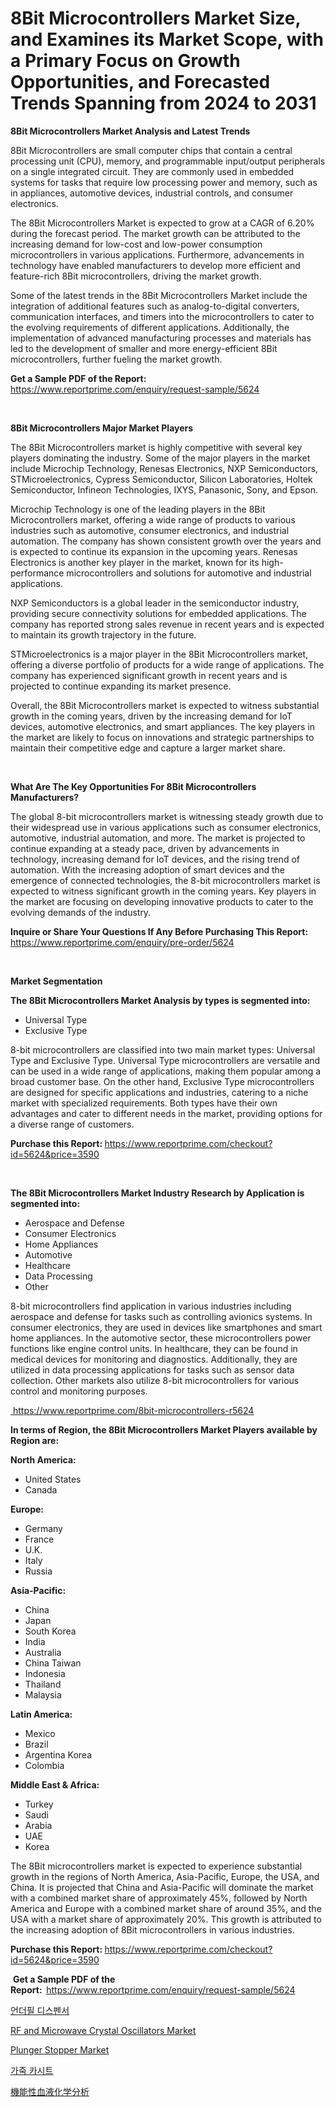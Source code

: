 <p><h1>8Bit Microcontrollers Market Size, and Examines its Market Scope, with a Primary Focus on Growth Opportunities, and Forecasted Trends Spanning from 2024 to 2031</h1></p><p><strong>8Bit Microcontrollers Market Analysis and Latest Trends</strong></p>
<p><p>8Bit Microcontrollers are small computer chips that contain a central processing unit (CPU), memory, and programmable input/output peripherals on a single integrated circuit. They are commonly used in embedded systems for tasks that require low processing power and memory, such as in appliances, automotive devices, industrial controls, and consumer electronics.</p><p>The 8Bit Microcontrollers Market is expected to grow at a CAGR of 6.20% during the forecast period. The market growth can be attributed to the increasing demand for low-cost and low-power consumption microcontrollers in various applications. Furthermore, advancements in technology have enabled manufacturers to develop more efficient and feature-rich 8Bit microcontrollers, driving the market growth.</p><p>Some of the latest trends in the 8Bit Microcontrollers Market include the integration of additional features such as analog-to-digital converters, communication interfaces, and timers into the microcontrollers to cater to the evolving requirements of different applications. Additionally, the implementation of advanced manufacturing processes and materials has led to the development of smaller and more energy-efficient 8Bit microcontrollers, further fueling the market growth.</p></p>
<p><strong>Get a Sample PDF of the Report:&nbsp;</strong> <a href="https://www.reportprime.com/enquiry/request-sample/5624">https://www.reportprime.com/enquiry/request-sample/5624</a></p>
<p>&nbsp;</p>
<p><strong>8Bit Microcontrollers Major Market Players</strong></p>
<p><p>The 8Bit Microcontrollers market is highly competitive with several key players dominating the industry. Some of the major players in the market include Microchip Technology, Renesas Electronics, NXP Semiconductors, STMicroelectronics, Cypress Semiconductor, Silicon Laboratories, Holtek Semiconductor, Infineon Technologies, IXYS, Panasonic, Sony, and Epson.</p><p>Microchip Technology is one of the leading players in the 8Bit Microcontrollers market, offering a wide range of products to various industries such as automotive, consumer electronics, and industrial automation. The company has shown consistent growth over the years and is expected to continue its expansion in the upcoming years. Renesas Electronics is another key player in the market, known for its high-performance microcontrollers and solutions for automotive and industrial applications.</p><p>NXP Semiconductors is a global leader in the semiconductor industry, providing secure connectivity solutions for embedded applications. The company has reported strong sales revenue in recent years and is expected to maintain its growth trajectory in the future.</p><p>STMicroelectronics is a major player in the 8Bit Microcontrollers market, offering a diverse portfolio of products for a wide range of applications. The company has experienced significant growth in recent years and is projected to continue expanding its market presence.</p><p>Overall, the 8Bit Microcontrollers market is expected to witness substantial growth in the coming years, driven by the increasing demand for IoT devices, automotive electronics, and smart appliances. The key players in the market are likely to focus on innovations and strategic partnerships to maintain their competitive edge and capture a larger market share.</p></p>
<p>&nbsp;</p>
<p><strong>What Are The Key Opportunities For 8Bit Microcontrollers Manufacturers?</strong></p>
<p><p>The global 8-bit microcontrollers market is witnessing steady growth due to their widespread use in various applications such as consumer electronics, automotive, industrial automation, and more. The market is projected to continue expanding at a steady pace, driven by advancements in technology, increasing demand for IoT devices, and the rising trend of automation. With the increasing adoption of smart devices and the emergence of connected technologies, the 8-bit microcontrollers market is expected to witness significant growth in the coming years. Key players in the market are focusing on developing innovative products to cater to the evolving demands of the industry.</p></p>
<p><strong>Inquire or Share Your Questions If Any Before Purchasing This Report:</strong> <a href="https://www.reportprime.com/enquiry/pre-order/5624">https://www.reportprime.com/enquiry/pre-order/5624</a></p>
<p>&nbsp;</p>
<p><strong>Market Segmentation</strong></p>
<p><strong>The 8Bit Microcontrollers Market Analysis by types is segmented into:</strong></p>
<p><ul><li>Universal Type</li><li>Exclusive Type</li></ul></p>
<p><p>8-bit microcontrollers are classified into two main market types: Universal Type and Exclusive Type. Universal Type microcontrollers are versatile and can be used in a wide range of applications, making them popular among a broad customer base. On the other hand, Exclusive Type microcontrollers are designed for specific applications and industries, catering to a niche market with specialized requirements. Both types have their own advantages and cater to different needs in the market, providing options for a diverse range of customers.</p></p>
<p><strong>Purchase this Report:&nbsp;</strong><a href="https://www.reportprime.com/checkout?id=5624&price=3590">https://www.reportprime.com/checkout?id=5624&price=3590</a></p>
<p>&nbsp;</p>
<p><strong>The 8Bit Microcontrollers Market Industry Research by Application is segmented into:</strong></p>
<p><ul><li>Aerospace and Defense</li><li>Consumer Electronics</li><li>Home Appliances</li><li>Automotive</li><li>Healthcare</li><li>Data Processing</li><li>Other</li></ul></p>
<p><p>8-bit microcontrollers find application in various industries including aerospace and defense for tasks such as controlling avionics systems. In consumer electronics, they are used in devices like smartphones and smart home appliances. In the automotive sector, these microcontrollers power functions like engine control units. In healthcare, they can be found in medical devices for monitoring and diagnostics. Additionally, they are utilized in data processing applications for tasks such as sensor data collection. Other markets also utilize 8-bit microcontrollers for various control and monitoring purposes.</p></p>
<p><a href="https://www.reportprime.com/8bit-microcontrollers-r5624">&nbsp;https://www.reportprime.com/8bit-microcontrollers-r5624</a></p>
<p><strong>In terms of Region, the 8Bit Microcontrollers Market Players available by Region are:</strong></p>
<p>
    <p> <strong> North America: </strong>
        <ul>
            <li>United States</li>
            <li>Canada</li>
        </ul>
        </p> 
    <p> <strong> Europe: </strong>
        <ul>
            <li>Germany</li>
            <li>France</li>
            <li>U.K.</li>
            <li>Italy</li>
            <li>Russia</li>
        </ul>
        </p> 
    <p> <strong> Asia-Pacific: </strong>
        <ul>
            <li>China</li>
            <li>Japan</li>
            <li>South Korea</li>
            <li>India</li>
            <li>Australia</li>
            <li>China Taiwan</li>
            <li>Indonesia</li>
            <li>Thailand</li>
            <li>Malaysia</li>
        </ul>
        </p> 
    <p> <strong> Latin America: </strong>
        <ul>
            <li>Mexico</li>
            <li>Brazil</li>
            <li>Argentina Korea</li>
            <li>Colombia</li>
        </ul>
        </p> 
    <p> <strong> Middle East & Africa: </strong>
        <ul>
            <li>Turkey</li>
            <li>Saudi</li>
            <li>Arabia</li>
            <li>UAE</li>
            <li>Korea</li>
        </ul>
    </p>
    </p>
<p><p>The 8Bit microcontrollers market is expected to experience substantial growth in the regions of North America, Asia-Pacific, Europe, the USA, and China. It is projected that China and Asia-Pacific will dominate the market with a combined market share of approximately 45%, followed by North America and Europe with a combined market share of around 35%, and the USA with a market share of approximately 20%. This growth is attributed to the increasing adoption of 8Bit microcontrollers in various industries.</p></p>
<p><strong>Purchase this Report: </strong><a href="https://www.reportprime.com/checkout?id=5624&price=3590">https://www.reportprime.com/checkout?id=5624&price=3590</a></p>
<p>&nbsp;<strong>Get a Sample PDF of the Report:&nbsp;&nbsp;</strong><a href="https://www.reportprime.com/enquiry/request-sample/5624">https://www.reportprime.com/enquiry/request-sample/5624</a></p>
<p><strong></strong></p>
<p><p><a href="https://github.com/vsn7qpua81q/Market-Research-Report-List-2/blob/main/480299570843.md">언더필 디스펜서</a></p><p><a href="https://github.com/RebekaAnderson14/Market-Research-Report-List-1/blob/main/rf-and-microwave-crystal-oscillators-market.md">RF and Microwave Crystal Oscillators Market</a></p><p><a href="https://www.linkedin.com/pulse/analyzing-plunger-stopper-market-global-industry-perspective-ngope">Plunger Stopper Market</a></p><p><a href="https://github.com/Elenrrera7685/Market-Research-Report-List-1/blob/main/191309570844.md">가죽 카시트</a></p><p><a href="https://github.com/adcxff01450218/Market-Research-Report-List-2/blob/main/220368274304.md">機能性血液化学分析</a></p></p>